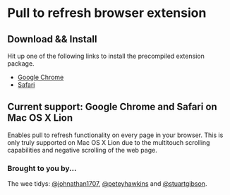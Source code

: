 # Pull to refresh browser extension

## Download && Install

Hit up one of the following links to install the precompiled extension package.

* [Google Chrome](https://github.com/weetidy/Pull-to-refresh-for-Chrome-and-Safari/raw/master/chrome/pull_to_refresh.crx)
* [Safari](https://github.com/weetidy/Pull-to-refresh-for-Chrome-and-Safari/raw/master/Pull%20to%20Refresh.safariextz)

## Current support: Google Chrome and Safari on Mac OS X Lion
Enables pull to refresh functionality on every page in your browser. This is only truly supported on Mac OS X Lion due to the multitouch scrolling capabilities and negative scrolling of the web page.

### Brought to you by...
The wee tidys: [@johnathan1707](http://twitter.com/#!/johnathan1707), [@peteyhawkins](http://twitter.com/#!/peteyhawkins) and [@stuartgibson](http://twitter.com/#!/stuartgibson).